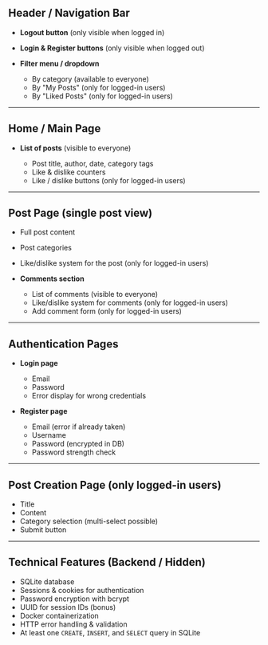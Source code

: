 ## **Header / Navigation Bar**

* **Logout button** (only visible when logged in)
* **Login & Register buttons** (only visible when logged out)
* **Filter menu / dropdown**

  * By category (available to everyone)
  * By "My Posts" (only for logged-in users)
  * By "Liked Posts" (only for logged-in users)

---

## **Home / Main Page**

* **List of posts** (visible to everyone)

  * Post title, author, date, category tags
  * Like & dislike counters
  * Like / dislike buttons (only for logged-in users)

---

## **Post Page** (single post view)

* Full post content
* Post categories
* Like/dislike system for the post (only for logged-in users)
* **Comments section**

  * List of comments (visible to everyone)
  * Like/dislike system for comments (only for logged-in users)
  * Add comment form (only for logged-in users)

---

## **Authentication Pages**

* **Login page**

  * Email
  * Password
  * Error display for wrong credentials
* **Register page**

  * Email (error if already taken)
  * Username
  * Password (encrypted in DB)
  * Password strength check

---

## **Post Creation Page** (only logged-in users)

* Title
* Content
* Category selection (multi-select possible)
* Submit button

---

## **Technical Features (Backend / Hidden)**

* SQLite database
* Sessions & cookies for authentication
* Password encryption with bcrypt
* UUID for session IDs (bonus)
* Docker containerization
* HTTP error handling & validation
* At least one `CREATE`, `INSERT`, and `SELECT` query in SQLite

